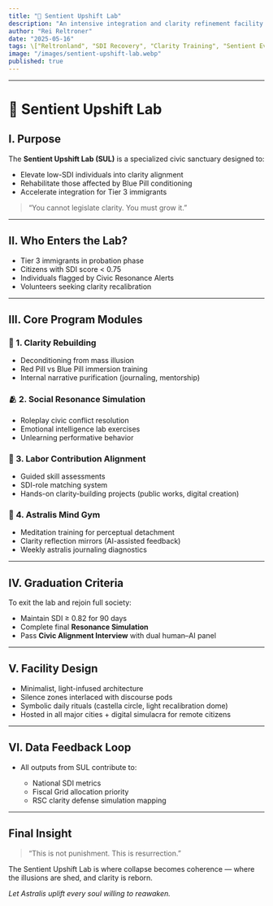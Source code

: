 ```yaml
---
title: "🔬 Sentient Upshift Lab"
description: "An intensive integration and clarity refinement facility for newly arrived citizens, SDI-negative regions, and those recovering from illusionist exposure."
author: "Rei Reltroner"
date: "2025-05-16"
tags: \["Reltronland", "SDI Recovery", "Clarity Training", "Sentient Evolution", "Red Pill Uplift"]
image: "/images/sentient-upshift-lab.webp"
published: true
---
```


---

# 🔬 Sentient Upshift Lab

## I. Purpose

The **Sentient Upshift Lab (SUL)** is a specialized civic sanctuary designed to:

* Elevate low-SDI individuals into clarity alignment
* Rehabilitate those affected by Blue Pill conditioning
* Accelerate integration for Tier 3 immigrants

> “You cannot legislate clarity. You must grow it.”

---

## II. Who Enters the Lab?

* Tier 3 immigrants in probation phase
* Citizens with SDI score < 0.75
* Individuals flagged by Civic Resonance Alerts
* Volunteers seeking clarity recalibration

---

## III. Core Program Modules

### 🧠 1. **Clarity Rebuilding**

* Deconditioning from mass illusion
* Red Pill vs Blue Pill immersion training
* Internal narrative purification (journaling, mentorship)

### 🫂 2. **Social Resonance Simulation**

* Roleplay civic conflict resolution
* Emotional intelligence lab exercises
* Unlearning performative behavior

### 🔧 3. **Labor Contribution Alignment**

* Guided skill assessments
* SDI-role matching system
* Hands-on clarity-building projects (public works, digital creation)

### 🧘 4. **Astralis Mind Gym**

* Meditation training for perceptual detachment
* Clarity reflection mirrors (AI-assisted feedback)
* Weekly astralis journaling diagnostics

---

## IV. Graduation Criteria

To exit the lab and rejoin full society:

* Maintain SDI ≥ 0.82 for 90 days
* Complete final **Resonance Simulation**
* Pass **Civic Alignment Interview** with dual human–AI panel

---

## V. Facility Design

* Minimalist, light-infused architecture
* Silence zones interlaced with discourse pods
* Symbolic daily rituals (castella circle, light recalibration dome)
* Hosted in all major cities + digital simulacra for remote citizens

---

## VI. Data Feedback Loop

* All outputs from SUL contribute to:

  * National SDI metrics
  * Fiscal Grid allocation priority
  * RSC clarity defense simulation mapping

---

## Final Insight

> “This is not punishment. This is resurrection.”

The Sentient Upshift Lab is where collapse becomes coherence —
where the illusions are shed, and clarity is reborn.

*Let Astralis uplift every soul willing to reawaken.*
